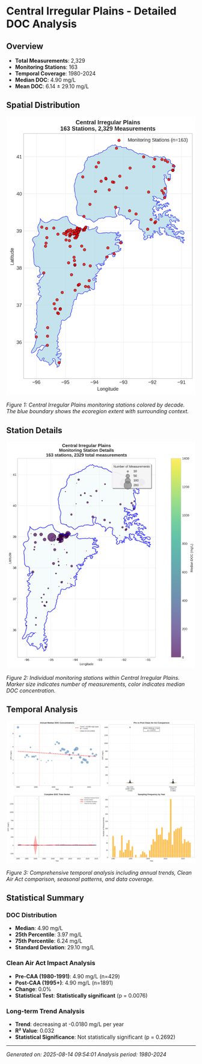 # Central Irregular Plains - Detailed DOC Analysis

## Overview
- **Total Measurements**: 2,329
- **Monitoring Stations**: 163
- **Temporal Coverage**: 1980-2024
- **Median DOC**: 4.90 mg/L
- **Mean DOC**: 6.14 ± 29.10 mg/L

## Spatial Distribution

![Ecoregion Overview](Central_Irregular_Plains_overview_map.png)

*Figure 1: Central Irregular Plains monitoring stations colored by decade. The blue boundary shows the ecoregion extent with surrounding context.*

## Station Details

![Station Details](Central_Irregular_Plains_stations.png)

*Figure 2: Individual monitoring stations within Central Irregular Plains. Marker size indicates number of measurements, color indicates median DOC concentration.*

## Temporal Analysis

![Time Series Analysis](Central_Irregular_Plains_timeseries.png)

*Figure 3: Comprehensive temporal analysis including annual trends, Clean Air Act comparison, seasonal patterns, and data coverage.*

## Statistical Summary

### DOC Distribution
- **Median**: 4.90 mg/L
- **25th Percentile**: 3.97 mg/L  
- **75th Percentile**: 6.24 mg/L
- **Standard Deviation**: 29.10 mg/L

### Clean Air Act Impact Analysis

- **Pre-CAA (1980-1991)**: 4.90 mg/L (n=429)
- **Post-CAA (1995+)**: 4.90 mg/L (n=1891)
- **Change**: 0.0%
- **Statistical Test**: **Statistically significant** (p = 0.0076)

### Long-term Trend Analysis

- **Trend**: decreasing at -0.0180 mg/L per year
- **R² Value**: 0.032
- **Statistical Significance**: Not statistically significant (p = 0.2692)


---
*Generated on: 2025-08-14 09:54:01*
*Analysis period: 1980-2024*
